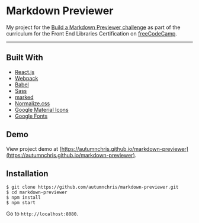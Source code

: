 # Markdown Previewer

My project for the [Build a Markdown Previewer challenge](https://learn.freecodecamp.org/front-end-libraries/front-end-libraries-projects/build-a-markdown-previewer) as part of the curriculum for the Front End Libraries Certification on [freeCodeCamp](https://www.freecodecamp.org).

---

## Built With
* [React.js](https://reactjs.org)
* [Webpack](https://webpack.js.org)
* [Babel](https://babeljs.io)
* [Sass](http://sass-lang.com)
* [marked](https://www.npmjs.com/package/marked)
* [Normalize.css](https://necolas.github.io/normalize.css)
* [Google Material Icons](https://material.io/icons)
* [Google Fonts](https://fonts.google.com)

## Demo

View project demo at [https://autumnchris.github.io/markdown-previewer](https://autumnchris.github.io/markdown-previewer).

## Installation

```
$ git clone https://github.com/autumnchris/markdown-previewer.git
$ cd markdown-previewer
$ npm install
$ npm start
```

Go to `http://localhost:8080`.
